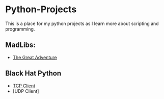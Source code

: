 # Python-Projects
This is a place for my python projects as I learn more about scripting and programming.

<h2>MadLibs:</h2>

  - [The Great Adventure](https://github.com/MaLsR6053/Mad-Libs/blob/main/The%20Great%20Adventure.py)

<h2>Black Hat Python</h2>

  - [TCP Client](https://github.com/MaLsR6053/Python-Projects/blob/main/Python%20TCP%20Client.py)
  - [UDP Client]
